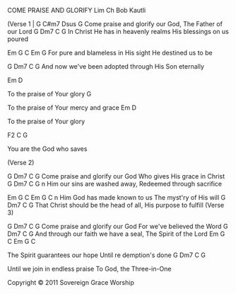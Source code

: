 COME PRAISE AND GLORIFY
Lim Ch  Bob Kautli

(Verse 1 |
G                C#m7              Dsus               G
Come praise and glorify our God, The Father of our Lord
G                  Dm7                   C                  G
In Christ He has in heavenly realms His blessings on us poured

Em       G           C                 Em       G
For pure and blameless in His sight He destined us to be

G                    Dm7                  C            G
And now we've been adopted through His Son eternally

Em               D

To the praise of Your glory
G

To the praise of Your mercy and grace
Em               D

To the praise of Your glory

F2            C           G

You are the God who saves

(Verse 2)

G                Dm7              C                    G
Come praise and glorify our God Who gives His grace in Christ
G                  Dm7               C                        G
n Him our sins are washed away, Redeemed through sacrifice

Em       G           C                   Em G      C
n Him God has made known to us The myst'ry of His will
G                       Dm7             C               G
That Christ should be the head of all, His purpose to fulfill
(Verse 3)

G                Dm7            C                     G
Come praise and glorify our God For we've believed the Word
G                       Dm7               C             G
And through our faith we have a seal, The Spirit of the Lord
Em G      C                  Em G            C

The Spirit guarantees our hope Until re demption's done
G             Dm7                C                    G

Until we join in endless praise To God, the Three-in-One

Copyright © 2011 Sovereign Grace Worship